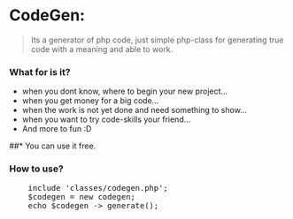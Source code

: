 # CodeGen:
> Its a generator of php code, just simple php-class for generating true code with a meaning and able to work.

### What for is it?
- when you dont know, where to begin your new project...
- when you get money for a big code...
- when the work is not yet done and need something to show...
- when you want to try code-skills your friend...
- And more to fun :D

##* You can use it free.


### How to use?
<pre>
	include 'classes/codegen.php';
	$codegen = new codegen;
	echo $codegen -> generate();
</pre>